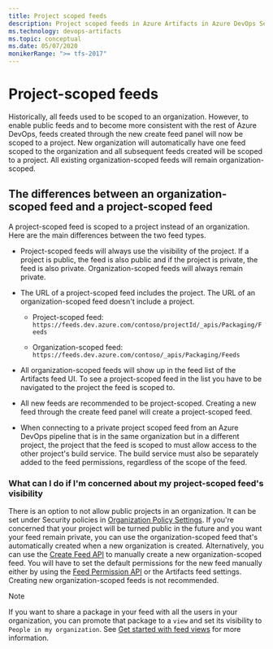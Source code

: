 ```yaml
---
title: Project scoped feeds
description: Project scoped feeds in Azure Artifacts in Azure DevOps Services or Team Foundation Server
ms.technology: devops-artifacts
ms.topic: conceptual
ms.date: 05/07/2020
monikerRange: ">= tfs-2017"
---
```


# Project-scoped feeds

Historically, all feeds used to be scoped to an organization. However, to enable public feeds and to become more consistent with the rest of Azure DevOps, feeds created through the new create feed panel will now be scoped to a project. New organization will automatically have one feed scoped to the organization and all subsequent feeds created will be scoped to a project. All existing organization-scoped feeds will remain organization-scoped.

## The differences between an organization-scoped feed and a project-scoped feed

A project-scoped feed is scoped to a project instead of an organization. Here are the main differences between the two feed types.

- Project-scoped feeds will always use the visibility of the project. If a project is public, the feed is also public and if the project is private, the feed is also private. Organization-scoped feeds will always remain private.

- The URL of a project-scoped feed includes the project. The URL of an organization-scoped feed doesn't include a project.

  - Project-scoped feed: `https://feeds.dev.azure.com/contoso/projectId/_apis/Packaging/Feeds`

  - Organization-scoped feed: `https://feeds.dev.azure.com/contoso/_apis/Packaging/Feeds`

- All organization-scoped feeds will show up in the feed list of the Artifacts feed UI. To see a project-scoped feed in the list you have to be navigated to the project the feed is scoped to.

- All new feeds are recommended to be project-scoped. Creating a new feed through the create feed panel will create a project-scoped feed.

- When connecting to a private project scoped feed from an Azure DevOps pipeline that is in the same organization but in a different project, the project that the feed is scoped to must allow access to the other project's build service. The build service must also be separately added to the feed permissions, regardless of the scope of the feed.

### What can I do if I'm concerned about my project-scoped feed's visibility

There is an option to not allow public projects in an organization. It can be set under Security policies in [Organization Policy Settings](../../organizations/accounts/change-application-access-policies.md). If you're concerned that your project will be turned public in the future and you want your feed remain private, you can use the organization-scoped feed that's automatically created when a new organization is created. Alternatively, you can use the [Create Feed API](https://docs.microsoft.com/rest/api/azure/devops/artifacts/feed%20%20management/create%20feed?view=azure-devops-rest-5.1) to manually create a new organization-scoped feed. You will have to set the default permissions for the new feed manually either by using the [Feed Permission API](https://docs.microsoft.com/rest/api/azure/devops/artifacts/feed%20%20management/set%20feed%20permissions?view=azure-devops-rest-5.1) or the Artifacts feed settings. Creating new organization-scoped feeds is not recommended.

> [!NOTE]
> If you want to share a package in your feed with all the users in your organization, you can promote that package to a `view` and set its visibility to `People in my organization`. See [Get started with feed views](./views.md#get-started-with-feed-views) for more information.
